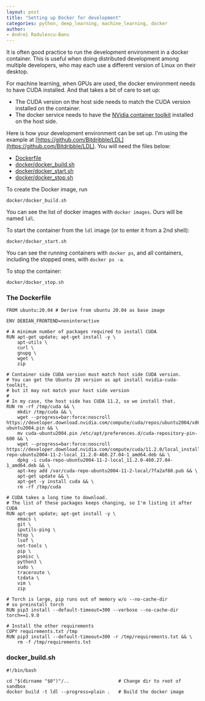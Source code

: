 ```yaml
---
layout: post
title: "Setting up Docker for development"
categories: python, deep_learning, machine_learning, docker
author:
- Andrei Radulescu-Banu
---
```


It is often good practice to run the development environment in a docker container. This is useful when doing distributed development among multiple developers, who may each use a different version of Linux on their desktop.

For machine learning, when GPUs are used, the docker environment needs to have CUDA installed. And that takes a bit of care to set up:
* The CUDA version on the host side needs to match the CUDA version installed on the container.
* The docker service needs to have the [NVidia container toolkit](https://docs.nvidia.com/datacenter/cloud-native/container-toolkit/user-guide.html) installed on the host side.

Here is how your development environment can be set up. I'm using the example at [https://github.com/Bitdribble/LDL](https://github.com/Bitdribble/LDL). You will need the files below:
* [Dockerfile](https://github.com/Bitdribble/LDL/blob/main/Dockerfile)
* [docker/docker_build.sh](https://github.com/Bitdribble/LDL/blob/main/docker/docker_build.sh)
* [docker/docker_start.sh](https://github.com/Bitdribble/LDL/blob/main/docker/docker_start.sh)
* [docker/docker_stop.sh](https://github.com/Bitdribble/LDL/blob/main/docker/docker_stop.sh)

To create the Docker image, run
```
docker/docker_build.sh
```

You can see the list of docker images with `docker images`. Ours will be named `ldl`.

To start the container from the `ldl` image (or to enter it from a 2nd shell):
```
docker/docker_start.sh
```

You can see the running containers with `docker ps`, and all containers, including the stopped ones, with `docker ps -a`.

To stop the container:
```
docker/docker_stop.sh
```

### The Dockerfile

```
FROM ubuntu:20.04 # Derive from ubuntu 20.04 as base image

ENV DEBIAN_FRONTEND=noninteractive

# A minimum number of packages required to install CUDA
RUN apt-get update; apt-get install -y \
    apt-utils \
    curl \
    gnupg \
    wget \
    zip

# Container side CUDA version must match host side CUDA version.
# You can get the Ubuntu 20 version as apt install nvidia-cuda-toolkit,
# but it may not match your host side version
#
# In my case, the host side has CUDA 11.2, so we install that.
RUN rm -rf /tmp/cuda && \
    mkdir /tmp/cuda && \
    wget --progress=bar:force:noscroll https://developer.download.nvidia.com/compute/cuda/repos/ubuntu2004/x86_64/cuda-ubuntu2004.pin && \
    mv cuda-ubuntu2004.pin /etc/apt/preferences.d/cuda-repository-pin-600 && \
    wget --progress=bar:force:noscroll https://developer.download.nvidia.com/compute/cuda/11.2.0/local_installers/cuda-repo-ubuntu2004-11-2-local_11.2.0-460.27.04-1_amd64.deb && \
    dpkg -i cuda-repo-ubuntu2004-11-2-local_11.2.0-460.27.04-1_amd64.deb && \
    apt-key add /var/cuda-repo-ubuntu2004-11-2-local/7fa2af80.pub && \
    apt-get update && \
    apt-get -y install cuda && \
    rm -rf /tmp/cuda

# CUDA takes a long time to download.
# The list of these packages keeps changing, so I'm listing it after CUDA
RUN apt-get update; apt-get install -y \
    emacs \
    git \
    iputils-ping \
    htop \
    lsof \
    net-tools \
    pip \
    psmisc \
    python3 \
    sudo \
    traceroute \
    tzdata \
    vim \
    zip

# Torch is large, pip runs out of memory w/o --no-cache-dir
# so preinstall torch
RUN pip3 install --default-timeout=300 --verbose --no-cache-dir torch==1.9.0

# Install the other requirements
COPY requirements.txt /tmp
RUN pip3 install --default-timeout=300 -r /tmp/requirements.txt && \
    rm -f /tmp/requirements.txt
```

### docker_build.sh

```
#!/bin/bash

cd "$(dirname "$0")"/..                  # Change dir to root of sandbox
docker build -t ldl --progress=plain .   # Build the docker image
```